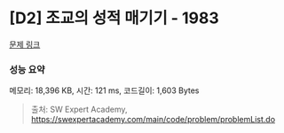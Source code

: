 # [D2] 조교의 성적 매기기 - 1983 

[문제 링크](https://swexpertacademy.com/main/code/problem/problemDetail.do?contestProbId=AV5PwGK6AcIDFAUq) 

### 성능 요약

메모리: 18,396 KB, 시간: 121 ms, 코드길이: 1,603 Bytes



> 출처: SW Expert Academy, https://swexpertacademy.com/main/code/problem/problemList.do